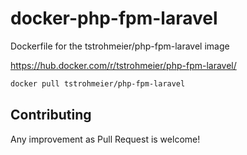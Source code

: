# docker-php-fpm-laravel
Dockerfile for the tstrohmeier/php-fpm-laravel image

https://hub.docker.com/r/tstrohmeier/php-fpm-laravel/

``` bash
docker pull tstrohmeier/php-fpm-laravel
```

## Contributing
Any improvement as Pull Request is welcome!
